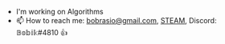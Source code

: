 - I'm working on Algorithms
- 📫 How to reach me: bobrasio@gmail.com, [STEAM](https://steamcommunity.com/id/pibux), Discord: 𝔹𝕠𝕓𝕚𝕜#4810 👍

